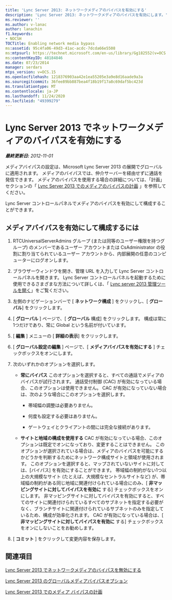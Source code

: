 ```yaml
---
title: 'Lync Server 2013: ネットワークメディアのバイパスを有効にする'
description: 'Lync Server 2013: ネットワークメディアのバイパスを有効にします。'
ms.reviewer: ''
ms.author: v-lanac
author: lanachin
f1.keywords:
- NOCSH
TOCTitle: Enabling network media bypass
ms:assetid: 95c4fa06-49d3-41ac-acdc-7dcda66e5508
ms:mtpsurl: https://technet.microsoft.com/en-us/library/Gg182552(v=OCS.15)
ms:contentKeyID: 48184846
ms.date: 07/23/2014
manager: serdars
mtps_version: v=OCS.15
ms.openlocfilehash: 1218376903aa42e1ea55205e3a9e8d16aade9a3a
ms.sourcegitcommit: 36fee89bb887bea4f18b19f17a8c69daf5bc423d
ms.translationtype: MT
ms.contentlocale: ja-JP
ms.lasthandoff: 11/24/2020
ms.locfileid: "49399279"
---
```

# <a name="enabling-network-media-bypass-in-lync-server-2013"></a>Lync Server 2013 でネットワークメディアのバイパスを有効にする

<div data-xmlns="http://www.w3.org/1999/xhtml">

<div class="topic" data-xmlns="http://www.w3.org/1999/xhtml" data-msxsl="urn:schemas-microsoft-com:xslt" data-cs="https://msdn.microsoft.com/">

<div data-asp="https://msdn2.microsoft.com/asp">



</div>

<div id="mainSection">

<div id="mainBody">

<span> </span>

_**最終更新日:** 2012-11-01_

メディアバイパスの設定は、Microsoft Lync Server 2013 の展開でグローバルに適用されます。 メディアのバイパスでは、仲介サーバーを経由せずに通話を発信できます。 メディアのバイパスを使用する場合の詳細については、「計画」セクションの「 [Lync Server 2013 でのメディアのバイパスの計画](lync-server-2013-planning-for-media-bypass.md) 」を参照してください。

Lync Server コントロールパネルでメディアのバイパスを有効にして構成することができます。

<div>

## <a name="to-enable-and-configure-media-bypass"></a>メディアバイパスを有効にして構成するには

1.  RTCUniversalServerAdmins グループ (または同等のユーザー権限を持つグループ) のメンバーであるユーザー アカウントまたは CsAdministrator の役割に割り当てられているユーザー アカウントから、内部展開の任意のコンピューターにログオンします。

2.  ブラウザーウィンドウを開き、管理 URL を入力して Lync Server コントロールパネルを開きます。 Lync Server コントロールパネルを起動するために使用できるさまざまな方法について詳しくは、「 [Lync server 2013 管理ツールを開く](lync-server-2013-open-lync-server-administrative-tools.md)」をご覧ください。

3.  左側のナビゲーションバーで [ **ネットワーク構成** ] をクリックし、[ **グローバル**] をクリックします。

4.  [ **グローバル** ] ページで、[ **グローバル** 構成] をクリックします。 構成は常に1つだけであり、常に Global という名前が付いています。

5.  [ **編集** ] メニューの [ **詳細の表示**] をクリックします。

6.  [ **グローバル設定の編集** ] ページで、[ **メディアバイパスを有効にする** ] チェックボックスをオンにします。

7.  次のいずれかのオプションを選択します。
    
      - **常にバイパス**   このオプションを選択すると、すべての通話でメディアのバイパスが試行されます。 通話受付制御 (CAC) が有効になっている場合、このオプションは使用できません。 CAC が有効になっていない場合は、次のような場合にこのオプションを選択します。
        
          - 帯域幅の調整は必要ありません。
        
          - 何度も設定する必要はありません。
        
          - ゲートウェイとクライアントの間には完全な接続があります。
    
      - **サイトと地域の構成を使用する**   CAC が有効になっている場合、このオプションは既定でオンになっており、変更することはできません。 このオプションが選択されている場合は、メディアのバイパスを可能にするかどうかを判断するためにネットワーク構成サイトと領域が使用されます。 このオプションを選択すると、マップされていないサイトに対しては、[バイパス] を有効にすることができます。 帯域幅の制約がない1つ以上の大規模なサイト (たとえば、大規模なセントラルサイトなど) が、帯域幅の制約がある同じ地域に関連付けられている場合にのみ、[ **非マッピングサイトに対してバイパスを有効に** する] チェックボックスをオンにします。 非マッピングサイトに対してバイパスを有効にすると、すべてのサイトに関連付けられているすべてのサブネットを指定する必要がなく、ブランチサイトに関連付けられているサブネットのみを指定しているため、構成が効率化されます。 CAC が有効になっている場合は、[ **非マッピングサイトに対してバイパスを有効に** する] チェックボックスをオンにしないことをお勧めします。

8.  [ **コミット** ] をクリックして変更内容を保存します。

</div>

<div>

## <a name="see-also"></a>関連項目


[Lync Server 2013 でネットワークメディアのバイパスを無効にする](lync-server-2013-disabling-network-media-bypass.md)  


[Lync Server 2013 のグローバルメディアバイパスオプション](lync-server-2013-global-media-bypass-options.md)  


[Lync Server 2013 でのメディア バイパスの計画](lync-server-2013-planning-for-media-bypass.md)  
  

</div>

</div>

<span> </span>

</div>

</div>

</div>

